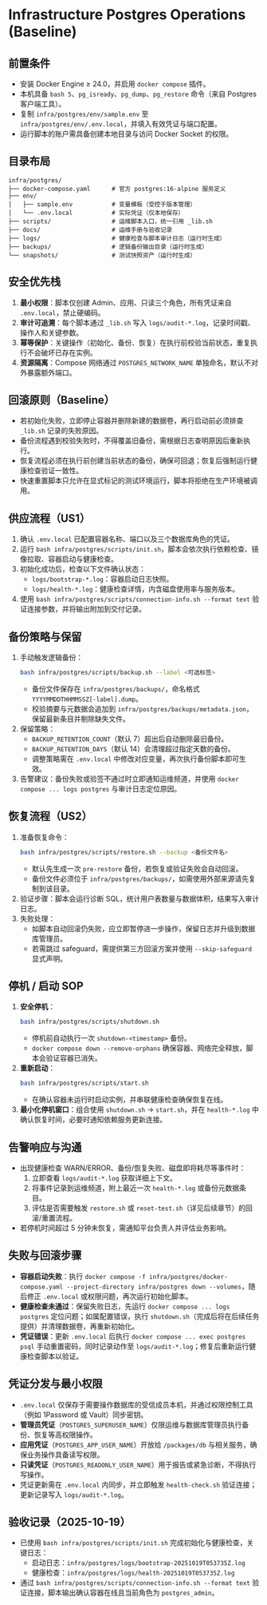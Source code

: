 # Infrastructure Postgres Operations (Baseline)

## 前置条件
- 安装 Docker Engine ≥ 24.0，并启用 `docker compose` 插件。
- 本机具备 `bash 5`、`pg_isready`、`pg_dump`、`pg_restore` 命令（来自 Postgres 客户端工具）。
- 复制 `infra/postgres/env/sample.env` 至 `infra/postgres/env/.env.local`，并填入有效凭证与端口配置。
- 运行脚本的账户需具备创建本地目录与访问 Docker Socket 的权限。

## 目录布局
```
infra/postgres/
├── docker-compose.yaml      # 官方 postgres:16-alpine 服务定义
├── env/
│   ├── sample.env           # 变量模板（受控于版本管理）
│   └── .env.local           # 实际凭证（仅本地保存）
├── scripts/                 # 运维脚本入口，统一引用 _lib.sh
├── docs/                    # 运维手册与验收记录
├── logs/                    # 健康检查与脚本审计日志（运行时生成）
├── backups/                 # 逻辑备份输出目录（运行时生成）
└── snapshots/               # 测试快照资产（运行时生成）
```

## 安全优先栈
1. **最小权限**：脚本仅创建 Admin、应用、只读三个角色，所有凭证来自 `.env.local`，禁止硬编码。
2. **审计可追溯**：每个脚本通过 `_lib.sh` 写入 `logs/audit-*.log`，记录时间戳、操作人和关键参数。
3. **幂等保护**：关键操作（初始化、备份、恢复）在执行前校验当前状态，重复执行不会破坏已存在实例。
4. **资源隔离**：Compose 网络通过 `POSTGRES_NETWORK_NAME` 单独命名，默认不对外暴露额外端口。

## 回滚原则（Baseline）
- 若初始化失败，立即停止容器并删除新建的数据卷，再行启动前必须排查 `_lib.sh` 记录的失败原因。
- 备份流程遇到校验失败时，不得覆盖旧备份，需根据日志查明原因后重新执行。
- 恢复流程必须在执行前创建当前状态的备份，确保可回退；恢复后强制运行健康检查验证一致性。
- 快速重置脚本只允许在显式标记的测试环境运行，脚本将拒绝在生产环境被调用。

## 供应流程（US1）
1. 确认 `.env.local` 已配置容器名称、端口以及三个数据库角色的凭证。
2. 运行 `bash infra/postgres/scripts/init.sh`，脚本会依次执行依赖检查、镜像拉取、容器启动与健康检查。
3. 初始化成功后，检查以下文件确认状态：
   - `logs/bootstrap-*.log`：容器启动日志快照。
   - `logs/health-*.log`：健康检查详情，内含磁盘使用率与服务版本。
4. 使用 `bash infra/postgres/scripts/connection-info.sh --format text` 验证连接参数，并将输出附加到交付记录。

## 备份策略与保留
1. 手动触发逻辑备份：
   ```bash
   bash infra/postgres/scripts/backup.sh --label <可选标签>
   ```
   - 备份文件保存在 `infra/postgres/backups/`，命名格式 `YYYYMMDDTHHMMSSZ[-label].dump`。
   - 校验摘要与元数据会追加到 `infra/postgres/backups/metadata.json`，保留最新条目并剔除缺失文件。
2. 保留策略：
   - `BACKUP_RETENTION_COUNT`（默认 7）超出后自动删除最旧备份。
   - `BACKUP_RETENTION_DAYS`（默认 14）会清理超过指定天数的备份。
   - 调整策略需在 `.env.local` 中修改对应变量，再次执行备份脚本即可生效。
3. 告警建议：备份失败或验签不通过时立即通知运维频道，并使用 `docker compose ... logs postgres` 与审计日志定位原因。

## 恢复流程（US2）
1. 准备恢复命令：
   ```bash
   bash infra/postgres/scripts/restore.sh --backup <备份文件名>
   ```
   - 默认先生成一次 `pre-restore` 备份，若恢复或验证失败会自动回滚。
   - 备份文件必须位于 `infra/postgres/backups/`，如需使用外部来源请先复制到该目录。
2. 验证步骤：脚本会运行诊断 SQL，统计用户表数量与数据体积，结果写入审计日志。
3. 失败处理：
   - 如脚本自动回滚仍失败，应立即暂停进一步操作，保留日志并升级到数据库管理员。
   - 若需跳过 safeguard，需提供第三方回滚方案并使用 `--skip-safeguard` 显式声明。

## 停机 / 启动 SOP
1. **安全停机**：
   ```bash
   bash infra/postgres/scripts/shutdown.sh
   ```
   - 停机前自动执行一次 `shutdown-<timestamp>` 备份。
   - `docker compose down --remove-orphans` 确保容器、网络完全释放，脚本会验证容器已消失。
2. **重新启动**：
   ```bash
   bash infra/postgres/scripts/start.sh
   ```
   - 在确认容器未运行时启动实例，并串联健康检查确保恢复在线。
3. **最小化停机窗口**：组合使用 `shutdown.sh` → `start.sh`，并在 `health-*.log` 中确认恢复时间，必要时通知依赖服务更新连接。

## 告警响应与沟通
- 出现健康检查 WARN/ERROR、备份/恢复失败、磁盘即将耗尽等事件时：
  1. 立即查看 `logs/audit-*.log` 获取详细上下文。
  2. 将事件记录到运维频道，附上最近一次 `health-*.log` 或备份元数据条目。
  3. 评估是否需要触发 `restore.sh` 或 `reset-test.sh`（详见后续章节）的回滚/重置流程。
- 若停机时间超过 5 分钟未恢复，需通知平台负责人并评估业务影响。

## 失败与回滚步骤
- **容器启动失败**：执行 `docker compose -f infra/postgres/docker-compose.yaml --project-directory infra/postgres down --volumes`，随后修正 `.env.local` 或权限问题，再次运行初始化脚本。
- **健康检查未通过**：保留失败日志，先运行 `docker compose ... logs postgres` 定位问题；如属配置错误，执行 `shutdown.sh`（完成后将在后续任务提供）并清理数据卷，再重新初始化。
- **凭证错误**：更新 `.env.local` 后执行 `docker compose ... exec postgres psql` 手动重置密码，同时记录动作至 `logs/audit-*.log`；修复后重新运行健康检查脚本以验证。

## 凭证分发与最小权限
- `.env.local` 仅保存于需要操作数据库的受信成员本机，并通过权限控制工具（例如 1Password 或 Vault）同步密钥。
- **管理员凭证**（`POSTGRES_SUPERUSER_NAME`）仅限运维与数据库管理员执行备份、恢复等高权限操作。
- **应用凭证**（`POSTGRES_APP_USER_NAME`）开放给 `/packages/db` 与相关服务，确保业务操作具备读写权限。
- **只读凭证**（`POSTGRES_READONLY_USER_NAME`）用于报告或紧急诊断，不得执行写操作。
- 凭证更新需在 `.env.local` 内同步，并立即触发 `health-check.sh` 验证连接；更新记录写入 `logs/audit-*.log`。

## 验收记录（2025-10-19）
- 已使用 `bash infra/postgres/scripts/init.sh` 完成初始化与健康检查，关键日志：
  - 启动日志：`infra/postgres/logs/bootstrap-20251019T053735Z.log`
  - 健康检查：`infra/postgres/logs/health-20251019T053735Z.log`
- 通过 `bash infra/postgres/scripts/connection-info.sh --format text` 验证连接，脚本输出确认容器在线且当前角色为 `postgres_admin`。
